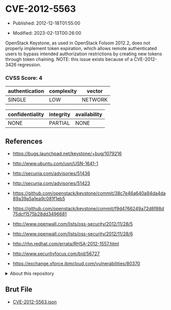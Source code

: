 # CVE-2012-5563

- Published: 2012-12-18T01:55:00

- Modified: 2023-02-13T00:26:00

OpenStack Keystone, as used in OpenStack Folsom 2012.2, does not properly implement token expiration, which allows remote authenticated users to bypass intended authorization restrictions by creating new tokens through token chaining. NOTE: this issue exists because of a CVE-2012-3426 regression.

### CVSS Score: **4**

| authentication | complexity | vector |
| --- | --- | --- |
| SINGLE | LOW | NETWORK |

| confidentiality | integrity | availability |
| --- | --- | --- |
| NONE | PARTIAL | NONE |

## References

* https://bugs.launchpad.net/keystone/+bug/1079216

* http://www.ubuntu.com/usn/USN-1641-1

* http://secunia.com/advisories/51436

* http://secunia.com/advisories/51423

* https://github.com/openstack/keystone/commit/38c7e46a640a94da4da89a39a5a1ea9c081f1eb5

* https://github.com/openstack/keystone/commit/f9d4766249a72d8f88d75dcf1575b28dd3496681

* http://www.openwall.com/lists/oss-security/2012/11/28/5

* http://www.openwall.com/lists/oss-security/2012/11/28/6

* http://rhn.redhat.com/errata/RHSA-2012-1557.html

* http://www.securityfocus.com/bid/56727

* https://exchange.xforce.ibmcloud.com/vulnerabilities/80370

<details>
<summary>About this repository</summary> 

  This repository is part of the project [Live Hack CVE](https://github.com/Live-Hack-CVE). Main website can be found [www.live-hack.org](https://www.live-hack.org) 
  
  Made by [Sn0wAlice](https://github.com/Sn0wAlice) for the people that care about security and need to have a feed of the latest CVEs. Hope you enjoy it, don't forget to star the repo and follow me on [Twitter](https://twitter.com/Sn0wAlice) and [Github](https://github.com/Sn0wAlice). And that is my [personnal website](https://www.alice-snow.me/)

  - [Home Page](https://github.com/Live-Hack-CVE)
  - [Framework](https://github.com/Live-Hack-CVE/cve-framework)
  - [CVE database](https://github.com/Live-Hack-CVE/full_database)
  - [Changelog](https://github.com/Live-Hack-CVE/Changelog)
</details>

## Brut File

* [CVE-2012-5563.json](https://raw.githubusercontent.com/Live-Hack-CVE/full_database/main/cves/2012/CVE-2012-5563.json)

